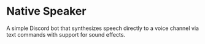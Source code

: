 # Native Speaker
A simple Discord bot that synthesizes speech directly to a voice channel via text commands with support for sound effects.
